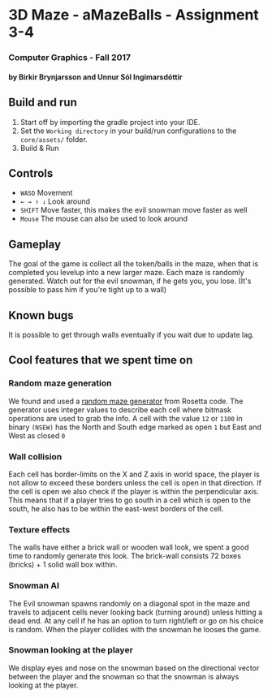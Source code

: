 # 3D Maze - aMazeBalls - Assignment 3-4
### Computer Graphics - Fall 2017
#### by Birkir Brynjarsson and Unnur Sól Ingimarsdóttir

## Build and run
1. Start off by importing the gradle project into your IDE.
2. Set the `Working directory` in your build/run configurations to the `core/assets/` folder.
3. Build & Run

## Controls
- `WASD` Movement
- `← → ↑ ↓` Look around
- `SHIFT` Move faster, this makes the evil snowman move faster as well
- `Mouse` The mouse can also be used to look around

## Gameplay
The goal of the game is collect all the token/balls in the maze, when that is completed you levelup into a new larger maze.
Each maze is randomly generated.
Watch out for the evil snowman, if he gets you, you lose. (It's possible to pass him if you're tight up to a wall)

## Known bugs
It is possible to get through walls eventually if you wait due to update lag.

## Cool features that we spent time on
### Random maze generation
We found and used a [random maze generator](https://rosettacode.org/wiki/Maze_generation#Java) from Rosetta code. The generator uses integer values to describe each cell where bitmask operations are used to grab the info. A cell with the value `12` or `1100` in binary `(NSEW)` has the North and South edge marked as open `1` but East and West as closed `0`
### Wall collision
Each cell has border-limits on the X and Z axis in world space, the player is not allow to exceed these borders unless the cell is open in that direction. If the cell is open we also check if the player is within the perpendicular axis. This means that if a player tries to go south in a cell which is open to the south, he also has to be within the east-west borders of the cell.
### Texture effects
The walls have either a brick wall or wooden wall look, we spent a good time to randomly generate this look. The brick-wall consists 72 boxes (bricks) + 1 solid wall box within.
### Snowman AI
The Evil snowman spawns randomly on a diagonal spot in the maze and travels to adjacent cells never looking back (turning around) unless hitting a dead end. At any cell if he has an option to turn right/left or go on his choice is random.
When the player collides with the snowman he looses the game.
### Snowman looking at the player
We display eyes and nose on the snowman based on the directional vector between the player and the snowman so that the snowman is always looking at the player.
